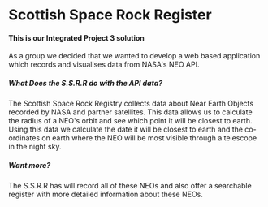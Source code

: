 # Scottish Space Rock Register

#### This is our Integrated Project 3 solution
As a group we decided that we wanted to develop
a web based application which records and visualises
data from NASA's NEO API.

##### What Does the S.S.R.R do with the API data?
The Scottish Space Rock Registry collects data about Near
Earth Objects recorded by NASA and partner satellites.
This data allows us to calculate the radius of a NEO's orbit
and see which point it will be closest to earth. Using this
data we calculate the date it will be closest to earth and
the co-ordinates on earth where the NEO will be most visible
through a telescope in the night sky.

##### Want more?
The S.S.R.R has will record all of these NEOs and also
offer a searchable register with more detailed information
about these NEOs. 
